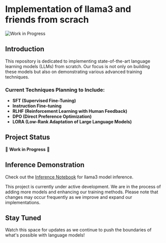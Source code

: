 # Implementation of llama3 and friends from scrach
![Work in Progress](https://img.shields.io/badge/status-work_in_progress-orange)
## Introduction
This repository is dedicated to implementing state-of-the-art language learning models (LLMs) from scratch. Our focus is not only on building these models but also on demonstrating various advanced training techniques.

### Current Techniques Planning to Include:
- **SFT (Supervised Fine-Tuning)**
- **Instruction Fine-tuning**
- **RLHF (Reinforcement Learning with Human Feedback)**
- **DPO (Direct Preference Optimization)**
- **LORA (Low-Rank Adaptation of Large Language Models)**

## Project Status
:construction: **Work in Progress** :construction:

## Inference Demonstration
Check out the [Inference Notebook](inference.ipynb) for llama3 model inference.

This project is currently under active development. We are in the process of adding more models and enhancing our training methods. Please note that changes may occur frequently as we improve and expand our implementations.

## Stay Tuned
Watch this space for updates as we continue to push the boundaries of what's possible with language models!
